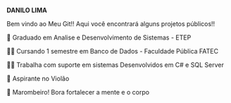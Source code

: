 ****DANILO LIMA****



Bem vindo ao Meu Git!! Aqui você encontrará alguns projetos públicos!!

🏅 Graduado em Analise e Desenvolvimento de Sistemas - ETEP

🧑‍🎓 Cursando 1 semestre em Banco de Dados - Faculdade Pública FATEC

👨‍💻  Trabalha com suporte em sistemas Desenvolvidos em C# e SQL Server

🎸 Aspirante no Violão

💪  Marombeiro! Bora fortalecer a mente e o corpo




